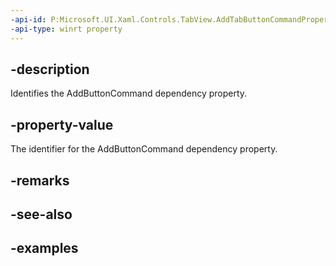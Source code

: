 ```yaml
---
-api-id: P:Microsoft.UI.Xaml.Controls.TabView.AddTabButtonCommandProperty
-api-type: winrt property
---
```


## -description

Identifies the AddButtonCommand dependency property.

## -property-value

The identifier for the AddButtonCommand dependency property.

## -remarks

## -see-also

## -examples

